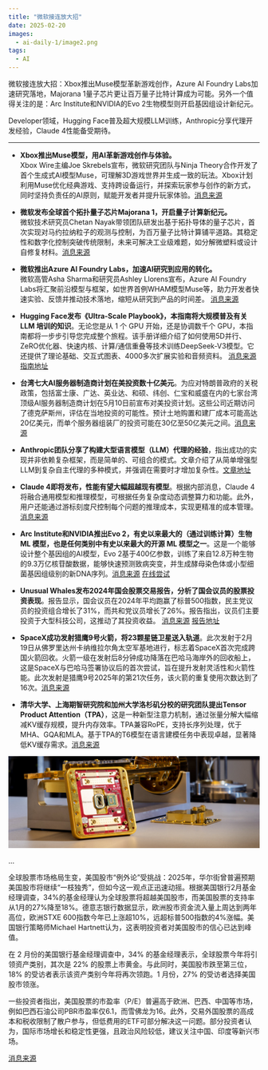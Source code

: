 ```yaml
---
title: "微软接连放大招"
date: 2025-02-20
images:
  - ai-daily-1/image2.png
tags:
  - AI
---
```


微软接连放大招：Xbox推出Muse模型革新游戏创作，Azure AI Foundry Labs加速研究落地，Majorana 1量子芯片更让百万量子比特计算成为可能。另外一个值得关注的是：Arc Institute和NVIDIA的Evo 2生物模型则开启基因组设计新纪元。

Developer领域，Hugging Face普及超大规模LLM训练，Anthropic分享代理开发经验，Claude 4性能备受期待。

---

+ **Xbox推出Muse模型，用AI革新游戏创作与体验。**  
Xbox Wire主编Joe Skrebels宣布，微软研究团队与Ninja Theory合作开发了首个生成式AI模型Muse，可理解3D游戏世界并生成一致的玩法。Xbox计划利用Muse优化经典游戏、支持跨设备运行，并探索玩家参与创作的新方式，同时坚持负责任的AI原则，赋能开发者并提升玩家体验。[消息来源](https://news.xbox.com/en-us/2025/02/19/muse-ai-xbox-empowering-creators-and-players/)

+ **微软发布全球首个拓扑量子芯片Majorana 1，开启量子计算新纪元。**  
微软技术研究员Chetan Nayak带领团队研发出基于拓扑导体的量子芯片，首次实现对马约拉纳粒子的观测与控制，为百万量子比特计算铺平道路。其稳定性和数字化控制突破传统限制，未来可解决工业级难题，如分解微塑料或设计自修复材料。[消息来源](https://news.microsoft.com/source/features/ai/microsofts-majorana-1-chip-carves-new-path-for-quantum-computing/)


+ **微软推出Azure AI Foundry Labs，加速AI研究到应用的转化。**  
微软高管Asha Sharma和研究员Ashley Llorens宣布，Azure AI Foundry Labs将汇聚前沿模型与框架，如世界首例WHAM模型Muse等，助力开发者快速实验、反馈并推动技术落地，缩短从研究到产品的时间差。 [消息来源](https://azure.microsoft.com/en-us/blog/introducing-azure-ai-foundry-labs-a-hub-for-the-latest-ai-research-and-experiments-at-microsoft/)


+ **Hugging Face发布《Ultra-Scale Playbook》，本指南将大规模普及有关 LLM 培训的知识**。无论您是从 1 个 GPU 开始，还是协调数千个 GPU，本指南都将一步步引导您完成整个旅程。该手册详细介绍了如何使用5D并行、ZeRO优化器、快速内核、计算/通信重叠等技术训练DeepSeek-V3模型。它还提供了理论基础、交互式图表、4000多次扩展实验和音频资料。 [消息来源](https://x.com/lvwerra/status/1892272996607283230) [指南地址](https://huggingface.co/spaces/nanotron/ultrascale-playbook)

+ **台湾七大AI服务器制造商计划在美投资数十亿美元**。为应对特朗普政府的关税政策，包括富士康、广达、英业达、和硕、纬创、仁宝和威盛在内的七家台湾顶级AI服务器制造商计划在5月10日前宣布对美投资计划。这些公司近期访问了德克萨斯州，评估在当地投资的可能性。预计土地购置和建厂成本可能高达20亿美元，而单个服务器组装厂的投资可能在30亿至50亿美元之间。[消息来源](https://www.worldjournal.com/wj/story/121208/8557132?zh-cn)

+ **Anthropic团队分享了构建大型语言模型（LLM）代理的经验**，指出成功的实现并非依赖复杂框架，而是简单的、可组合的模式。文章介绍了从简单增强型LLM到复杂自主代理的多种模式，并强调在需要时才增加复杂性。[文章地址](https://www.anthropic.com/research/building-effective-agents)

+ **Claude 4即将发布，性能有望大幅超越现有模型**。根据内部消息，Claude 4将融合通用模型和推理模型，可根据任务复杂度动态调整算力和功能。此外，用户还能通过游标刻度尺控制每个问题的推理成本，实现更精准的成本管理。[消息来源](https://x.com/IntuitMachine/status/1890891155232989214)

+ **Arc Institute和NVIDIA推出Evo 2，有史以来最大的（通过训练计算）生物 ML 模型，也是任何类别中有史以来最大的开源 ML 模型之一**。这是一个能够设计整个基因组的AI模型，Evo 2基于400亿参数，训练了来自12.8万种生物的9.3万亿核苷酸数据，能够快速预测致病突变，并生成酵母染色体或小型细菌基因组级别的新DNA序列。[消息来源](https://x.com/NikoMcCarty/status/1892244590532649382) [在线尝试](https://arcinstitute.org/tools/evo/evo-designer)

+ **Unusual Whales发布2024年国会股票交易报告，分析了国会议员的股票投资表现**。报告显示，国会议员在2024年平均跑赢了标普500指数，民主党议员的投资组合增长了31%，而共和党议员增长了26%。报告指出，议员们主要投资于大型科技公司，这推动了其投资收益。 [消息来源](https://x.com/unusual_whales/status/1876668287398068464) [报告地址](https://unusualwhales.com/congress-trading-report-2024#google_vignette)

+ **SpaceX成功发射猎鹰9号火箭，将23颗星链卫星送入轨道**。此次发射于2月19日从佛罗里达州卡纳维拉尔角太空军基地进行，标志着SpaceX首次完成跨国火箭回收。火箭一级在发射后8分钟成功降落在巴哈马海岸外的回收船上，这是SpaceX与巴哈马签署协议后的首次尝试，旨在提升发射灵活性和火箭性能。此次发射是猎鹰9号2025年的第21次任务，该火箭的重复使用次数达到了16次。[消息来源](https://x.com/SpaceX/status/1891986937839484977)

+ **清华大学、上海期智研究院和加州大学洛杉矶分校的研究团队提出Tensor Product Attention（TPA）**，这是一种新型注意力机制，通过张量分解大幅缩减KV缓存规模，提升内存效率。TPA兼容RoPE，支持长序列处理，优于MHA、GQA和MLA。基于TPA的T6模型在语言建模任务中表现卓越，显著降低KV缓存需求。[消息来源](https://x.com/QuanquanGu/status/1880017915531128872)

![alt text](image.png)


...


全球股票市场格局生变，美国股市“例外论”受挑战：2025年，华尔街曾普遍预期美国股市将继续“一枝独秀”，但如今这一观点正迅速动摇。根据美国银行2月基金经理调查，34%的基金经理认为全球股票将超越美国股市，而美国股票的支持率从1月的27%降至18%。德意志银行数据显示，欧洲股市资金流入量上周达到两年高位，欧洲STXE 600指数今年已上涨超10%，远超标普500指数的4%涨幅。美国银行策略师Michael Hartnett认为，这表明投资者对美国股市的信心已达到峰值。

在 2 月份的美国银行基金经理调查中，34% 的基金经理表示，全球股票今年将引领资产类别，其次是 22% 的股票上市黄金。与此同时，美国股市跌至第三位，18% 的受访者表示该资产类别今年将再次领跑。1 月份，27% 的受访者选择美国股市领涨。

一些投资者指出，美国股票的市盈率（P/E）普遍高于欧洲、巴西、中国等市场，例如巴西石油公司PBR市盈率仅6.1，而雪佛龙为16。此外，交易外国股票的高成本和税收限制了散户参与，但低费用的ETF可部分解决这一问题。部分投资者认为，国际市场增长和稳定性更强，且政治风险较低，建议关注中国、印度等新兴市场。  

[消息来源](https://www.reddit.com/r/stocks/comments/1it83i4/investors_arent_just_buying_us_stocks_anymore/)




